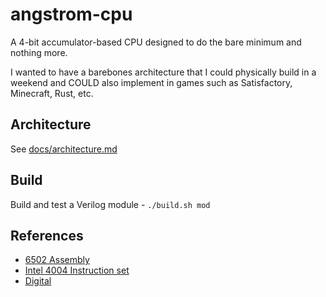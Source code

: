 # angstrom-cpu

A 4-bit accumulator-based CPU designed to do the bare minimum and nothing more. 

I wanted to have a barebones architecture that I could physically build in
a weekend and COULD also implement in games such as Satisfactory, Minecraft, Rust, etc.

## Architecture

See [docs/architecture.md](docs/architecture.md)

## Build

Build and test a Verilog module - `./build.sh mod`

## References

- [6502 Assembly](https://en.wikibooks.org/wiki/6502_Assembly)
- [Intel 4004 Instruction set](http://e4004.szyc.org/iset.html)
- [Digital](https://github.com/hneemann/Digital)
